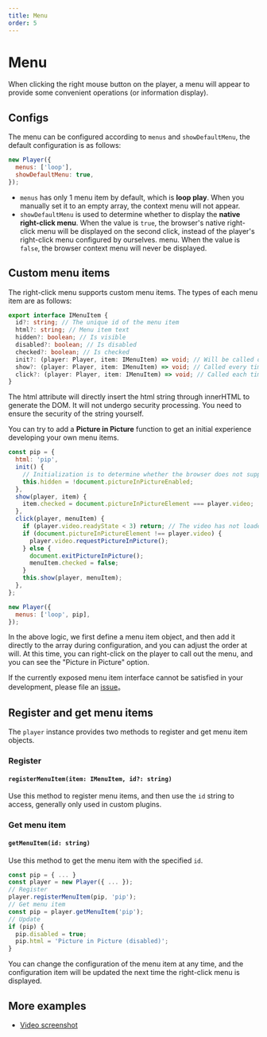 ```yaml
---
title: Menu
order: 5
---
```


# Menu

When clicking the right mouse button on the player, a menu will appear to provide some convenient operations (or information display).

## Configs

The menu can be configured according to `menus` and `showDefaultMenu`, the default configuration is as follows:

```js
new Player({
  menus: ['loop'],
  showDefaultMenu: true,
});
```

- `menus` has only 1 menu item by default, which is **loop play**. When you manually set it to an empty array, the context menu will not appear.
- `showDefaultMenu` is used to determine whether to display the **native right-click menu**. When the value is `true`, the browser's native right-click menu will be displayed on the second click, instead of the player's right-click menu configured by ourselves. menu. When the value is `false`, the browser context menu will never be displayed.

## Custom menu items

The right-click menu supports custom menu items. The types of each menu item are as follows:

```typescript
export interface IMenuItem {
  id?: string; // The unique id of the menu item
  html?: string; // Menu item text
  hidden?: boolean; // Is visible
  disabled?: boolean; // Is disabled
  checked?: boolean; // Is checked
  init?: (player: Player, item: IMenuItem) => void; // Will be called once during initialization
  show?: (player: Player, item: IMenuItem) => void; // Called every time the right-click menu is displayed
  click?: (player: Player, item: IMenuItem) => void; // Called each time the item is clicked
}
```

<Alert type="warning">
  The html attribute will directly insert the html string through innerHTML to generate the DOM. It will not undergo security processing. You need to ensure the security of the string yourself.
</Alert>

You can try to add a **Picture in Picture** function to get an initial experience developing your own menu items.

```js
const pip = {
  html: 'pip',
  init() {
    // Initialization is to determine whether the browser does not support picture-in-picture, and hide the menu item if it does not support it.
    this.hidden = !document.pictureInPictureEnabled;
  },
  show(player, item) {
    item.checked = document.pictureInPictureElement === player.video;
  },
  click(player, menuItem) {
    if (player.video.readyState < 3) return; // The video has not loaded successfully
    if (document.pictureInPictureElement !== player.video) {
      player.video.requestPictureInPicture();
    } else {
      document.exitPictureInPicture();
      menuItem.checked = false;
    }
    this.show(player, menuItem);
  },
};

new Player({
  menus: ['loop', pip],
});
```

In the above logic, we first define a menu item object, and then add it directly to the array during configuration, and you can adjust the order at will. At this time, you can right-click on the player to call out the menu, and you can see the "Picture in Picture" option.

<Alert type="success">
  If the currently exposed menu item interface cannot be satisfied in your development, please file an <a href="https://github.com/vortesnail/qier-player/issues/new?assignees=&labels=enhancement&template=feature_request.md&title=">issue</a>。
</Alert>

## Register and get menu items

The `player` instance provides two methods to register and get menu item objects.

### Register

#### `registerMenuItem(item: IMenuItem, id?: string)`

Use this method to register menu items, and then use the `id` string to access, generally only used in custom plugins.

### Get menu item

#### `getMenuItem(id: string)`

Use this method to get the menu item with the specified `id`.

```js
const pip = { ... }
const player = new Player({ ... });
// Register
player.registerMenuItem(pip, 'pip');
// Get menu item
const pip = player.getMenuItem('pip');
// Update
if (pip) {
  pip.disabled = true;
  pip.html = 'Picture in Picture (disabled)';
}
```

You can change the configuration of the menu item at any time, and the configuration item will be updated the next time the right-click menu is displayed.

## More examples

- [Video screenshot](/doc/examples/video-screenshot)
